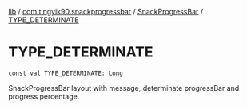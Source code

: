[lib](../../index.md) / [com.tingyik90.snackprogressbar](../index.md) / [SnackProgressBar](index.md) / [TYPE_DETERMINATE](.)

# TYPE_DETERMINATE

`const val TYPE_DETERMINATE: `[`Long`](https://kotlinlang.org/api/latest/jvm/stdlib/kotlin/-long/index.html)

SnackProgressBar layout with message, determinate progressBar and progress percentage.

